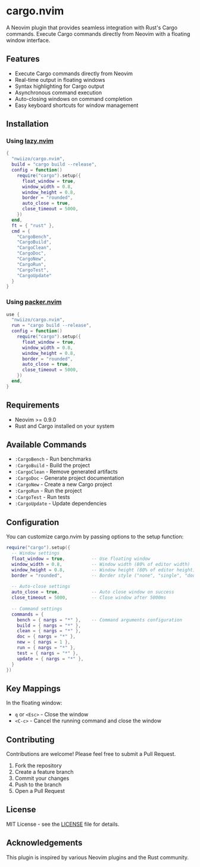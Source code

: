 # cargo.nvim

A Neovim plugin that provides seamless integration with Rust's Cargo commands. Execute Cargo commands directly from Neovim with a floating window interface.

## Features

- Execute Cargo commands directly from Neovim
- Real-time output in floating windows
- Syntax highlighting for Cargo output
- Asynchronous command execution
- Auto-closing windows on command completion
- Easy keyboard shortcuts for window management

## Installation

### Using [lazy.nvim](https://github.com/folke/lazy.nvim)

```lua
{
  "nwiizo/cargo.nvim",
  build = "cargo build --release",
  config = function()
    require("cargo").setup({
      float_window = true,
      window_width = 0.8,
      window_height = 0.8,
      border = "rounded",
      auto_close = true,
      close_timeout = 5000,
    })
  end,
  ft = { "rust" },
  cmd = {
    "CargoBench",
    "CargoBuild", 
    "CargoClean",
    "CargoDoc",
    "CargoNew",
    "CargoRun",
    "CargoTest",
    "CargoUpdate"
  }
}
```

### Using [packer.nvim](https://github.com/wbthomason/packer.nvim)

```lua
use {
  "nwiizo/cargo.nvim",
  run = "cargo build --release",
  config = function()
    require("cargo").setup({
      float_window = true,
      window_width = 0.8,
      window_height = 0.8,
      border = "rounded",
      auto_close = true,
      close_timeout = 5000,
    })
  end,
}
```

## Requirements

- Neovim >= 0.9.0
- Rust and Cargo installed on your system

## Available Commands

- `:CargoBench` - Run benchmarks
- `:CargoBuild` - Build the project
- `:CargoClean` - Remove generated artifacts 
- `:CargoDoc` - Generate project documentation
- `:CargoNew` - Create a new Cargo project
- `:CargoRun` - Run the project
- `:CargoTest` - Run tests
- `:CargoUpdate` - Update dependencies

## Configuration

You can customize cargo.nvim by passing options to the setup function:

```lua
require("cargo").setup({
  -- Window settings
  float_window = true,          -- Use floating window
  window_width = 0.8,           -- Window width (80% of editor width)
  window_height = 0.8,          -- Window height (80% of editor height)
  border = "rounded",           -- Border style ("none", "single", "double", "rounded")
  
  -- Auto-close settings
  auto_close = true,            -- Auto close window on success
  close_timeout = 5000,         -- Close window after 5000ms
  
  -- Command settings 
  commands = {
    bench = { nargs = "*" },    -- Command arguments configuration
    build = { nargs = "*" },
    clean = { nargs = "*" },
    doc = { nargs = "*" },
    new = { nargs = 1 },
    run = { nargs = "*" },
    test = { nargs = "*" },
    update = { nargs = "*" },
  }
})
```

## Key Mappings

In the floating window:
- `q` or `<Esc>` - Close the window
- `<C-c>` - Cancel the running command and close the window

## Contributing

Contributions are welcome! Please feel free to submit a Pull Request.

1. Fork the repository
2. Create a feature branch
3. Commit your changes
4. Push to the branch
5. Open a Pull Request

## License

MIT License - see the [LICENSE](LICENSE) file for details.

## Acknowledgements

This plugin is inspired by various Neovim plugins and the Rust community.
